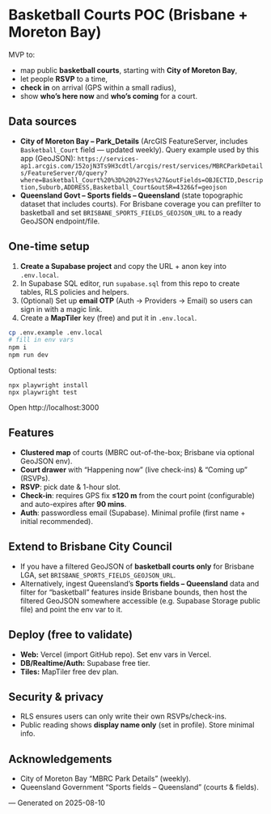 # Basketball Courts POC (Brisbane + Moreton Bay)

MVP to:
- map public **basketball courts**, starting with **City of Moreton Bay**,
- let people **RSVP** to a time,
- **check in** on arrival (GPS within a small radius),
- show **who’s here now** and **who’s coming** for a court.

## Data sources
- **City of Moreton Bay – Park_Details** (ArcGIS FeatureServer, includes `Basketball_Court` field — updated weekly).
  Query example used by this app (GeoJSON): `https://services-ap1.arcgis.com/152ojN3Ts9H3cdtl/arcgis/rest/services/MBRCParkDetails/FeatureServer/0/query?where=Basketball_Court%20%3D%20%27Yes%27&outFields=OBJECTID,Description,Suburb,ADDRESS,Basketball_Court&outSR=4326&f=geojson`
- **Queensland Govt – Sports fields – Queensland** (state topographic dataset that includes courts). For Brisbane coverage you can prefilter to basketball and set `BRISBANE_SPORTS_FIELDS_GEOJSON_URL` to a ready GeoJSON endpoint/file.

## One-time setup

1) **Create a Supabase project** and copy the URL + anon key into `.env.local`.
2) In Supabase SQL editor, run `supabase.sql` from this repo to create tables, RLS policies and helpers.
3) (Optional) Set up **email OTP** (Auth → Providers → Email) so users can sign in with a magic link.
4) Create a **MapTiler** key (free) and put it in `.env.local`.

```bash
cp .env.example .env.local
# fill in env vars
npm i
npm run dev
```

Optional tests:

```
npx playwright install
npx playwright test
```

Open http://localhost:3000

## Features
- **Clustered map** of courts (MBRC out-of-the-box; Brisbane via optional GeoJSON env).
- **Court drawer** with “Happening now” (live check-ins) & “Coming up” (RSVPs).
- **RSVP**: pick date & 1-hour slot.
- **Check-in**: requires GPS fix **≤120 m** from the court point (configurable) and auto-expires after **90 mins**.
- **Auth**: passwordless email (Supabase). Minimal profile (first name + initial recommended).

## Extend to Brisbane City Council
- If you have a filtered GeoJSON of **basketball courts only** for Brisbane LGA, set `BRISBANE_SPORTS_FIELDS_GEOJSON_URL`.
- Alternatively, ingest Queensland’s **Sports fields – Queensland** data and filter for “basketball” features inside Brisbane bounds, then host the filtered GeoJSON somewhere accessible (e.g. Supabase Storage public file) and point the env var to it.

## Deploy (free to validate)
- **Web:** Vercel (import GitHub repo). Set env vars in Vercel.
- **DB/Realtime/Auth:** Supabase free tier.
- **Tiles:** MapTiler free dev plan.

## Security & privacy
- RLS ensures users can only write their own RSVPs/check-ins.
- Public reading shows **display name only** (set in profile). Store minimal info.

## Acknowledgements
- City of Moreton Bay “MBRC Park Details” (weekly). 
- Queensland Government “Sports fields – Queensland” (courts & fields).

— Generated on 2025-08-10
